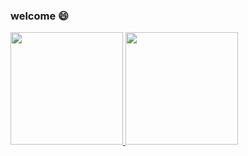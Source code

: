 ### welcome :smile:

<p align="left">
<a href="https://github.com/rangercyh">
  <img height="180em" src="https://github-readme-stats-eight-theta.vercel.app/api?username=rangercyh&show_icons=true&theme=algolia&include_all_commits=true&count_private=true"/>
  <img height="180em" src="https://github-readme-stats-eight-theta.vercel.app/api/top-langs/?username=rangercyh&layout=compact&langs_count=8&theme=algolia"/>
</a>
</p>
